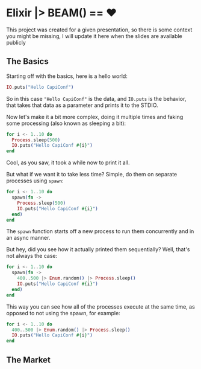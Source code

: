 # Elixir |> BEAM() == ❤

This project was created for a given presentation, so there is some context you might be missing, I will update it here when the slides are available publicly

## The Basics

Starting off with the basics, here is a hello world:

```elixir
IO.puts("Hello CapiConf")
```

So in this case `"Hello CapiConf"` is the data, and `IO.puts` is the behavior, that takes that data as a parameter and prints it to the STDIO.

Now let's make it a bit more complex, doing it multiple times and faking some processing (also known as sleeping a bit):

```elixir
for i <- 1..10 do
  Process.sleep(500)
  IO.puts("Hello CapiConf #{i}")
end
```

Cool, as you saw, it took a while now to print it all.

But what if we want it to take less time? Simple, do them on separate processes using `spawn`:

```elixir
for i <- 1..10 do
  spawn(fn ->
    Process.sleep(500)
    IO.puts("Hello CapiConf #{i}")
  end)
end
```

The `spawn` function starts off a new process to run them concurrently and in an async manner.

But hey, did you see how it actually printed them sequentially? Well, that's not always the case:

```elixir
for i <- 1..10 do
  spawn(fn ->
    400..500 |> Enum.random() |> Process.sleep()
    IO.puts("Hello CapiConf #{i}")
  end)
end
```

This way you can see how all of the processes execute at the same time, as opposed to not using the spawn, for example:

```elixir
for i <- 1..10 do
  400..500 |> Enum.random() |> Process.sleep()
  IO.puts("Hello CapiConf #{i}")
end
```

## The Market

